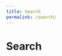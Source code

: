 ```yaml
---
title: Search
permalink: /search/
---
```


# Search

<div class="search-searchbox"><div class="gcse-searchbox-only" data-resultsUrl="/search.html" enableAutoComplete="true"></div></div>
<div class="search-results"><div class="gcse-searchresults-only"></div></div>